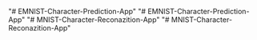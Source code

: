 "# EMNIST-Character-Prediction-App" 
"# EMNIST-Character-Prediction-App" 
"# MNIST-Character-Reconazition-App" 
"# MNIST-Character-Reconazition-App" 
